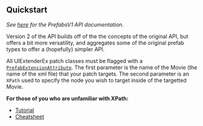 ## Quickstart
*See [here](../v1) for the PrefabsV1 API documentation.*

Version 2 of the API builds off of the the concepts of the original API, but offers a bit more versatility, and aggregates some of the original prefab types to offer a (hopefully) simpler API.

All UIExtenderEx patch classes must be flagged with a [``PrefabExtensionAttribute``](xref:Bannerlord.UIExtenderEx.Attributes.PrefabExtensionAttribute). 
The first parameter is the name of the Movie (the name of the xml file) that your patch targets.
The second parameter is an ``XPath`` used to specify the node you wish to target inside of the targetted Movie.

**For those of you who are unfamiliar with XPath:**
- [Tutorial](https://www.w3schools.com/xml/xpath_intro.asp)
- [Cheatsheet](https://devhints.io/xpath)
